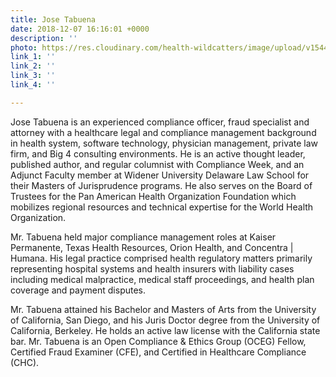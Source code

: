 ```yaml
---
title: Jose Tabuena
date: 2018-12-07 16:16:01 +0000
description: ''
photo: https://res.cloudinary.com/health-wildcatters/image/upload/v1544199379/image.png
link_1: ''
link_2: ''
link_3: ''
link_4: ''

---
```

Jose Tabuena is an experienced compliance officer, fraud specialist and attorney with a healthcare legal and compliance management background in health system, software technology, physician management, private law firm, and Big 4 consulting environments. He is an active thought leader, published author, and regular columnist with Compliance Week, and an Adjunct Faculty member at Widener University Delaware Law School for their Masters of Jurisprudence programs. He also serves on the Board of Trustees for the Pan American Health Organization Foundation which mobilizes regional resources and technical expertise for the World Health Organization.

Mr. Tabuena held major compliance management roles at Kaiser Permanente, Texas Health Resources, Orion Health, and Concentra | Humana. His legal practice comprised health regulatory matters primarily representing hospital systems and health insurers with liability cases including medical malpractice, medical staff proceedings, and health plan coverage and payment disputes.

Mr. Tabuena attained his Bachelor and Masters of Arts from the University of California, San Diego, and his Juris Doctor degree from the University of California, Berkeley. He holds an active law license with the California state bar. Mr. Tabuena is an Open Compliance & Ethics Group (OCEG) Fellow, Certified Fraud Examiner (CFE), and Certified in Healthcare Compliance (CHC).